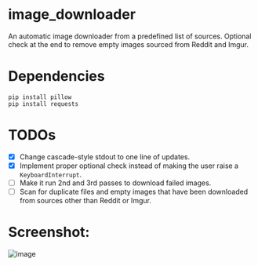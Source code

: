 # image_downloader
An automatic image downloader from a predefined list of sources. Optional check at the end to remove empty images sourced from Reddit and Imgur.

# Dependencies
`pip install pillow`  
`pip install requests`

# TODOs
- [x] Change cascade-style stdout to one line of updates.  
- [x] Implement proper optional check instead of making the user raise a `KeyboardInterrupt`.  
- [ ] Make it run 2nd and 3rd passes to download failed images.  
- [ ] Scan for duplicate files and empty images that have been downloaded from sources other than Reddit or Imgur.

# Screenshot:
![image](https://user-images.githubusercontent.com/61984863/149300333-8b384527-6c4a-4057-8dd4-318f0c9cd839.png)
